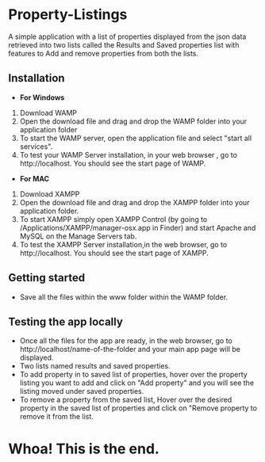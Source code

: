 # Property-Listings
A simple application with a list of properties displayed from the json data retrieved into two lists called the Results and Saved properties list with features to Add and remove properties from both the lists.

## Installation
- **For Windows**
1. Download WAMP 
2. Open the download file and drag and drop the WAMP folder into your application folder
3. To start the WAMP server, open the application file and select "start all services". 
4. To test your WAMP Server installation, in your web browser , go to http://localhost. You should see the start page of WAMP.
- **For MAC**
1. Download XAMPP 
2. Open the download file and drag and drop the XAMPP folder into your application folder.
3. To start XAMPP simply open XAMPP Control (by going to /Applications/XAMPP/manager-osx.app in Finder) and start Apache and MySQL on the Manage Servers tab.
4. To test the XAMPP  Server installation,in the web browser, go to http://localhost. You should see the start page of XAMPP.

## Getting started
- Save all the files within the www folder within the WAMP folder. 

## Testing the app locally
- Once all the files for the app are ready,  in the web browser, go to http://localhost/name-of-the-folder and your main app page will be displayed.
- Two lists named results and saved properties.
- To add property in to saved list of properties, hover over the property listing you want to add and click on "Add property" and you will see the listing moved under saved properties.
- To remove a property from the saved list, Hover over the desired property in the saved list of properties and click on "Remove property to remove it from the list.

# Whoa! This is the end. 


